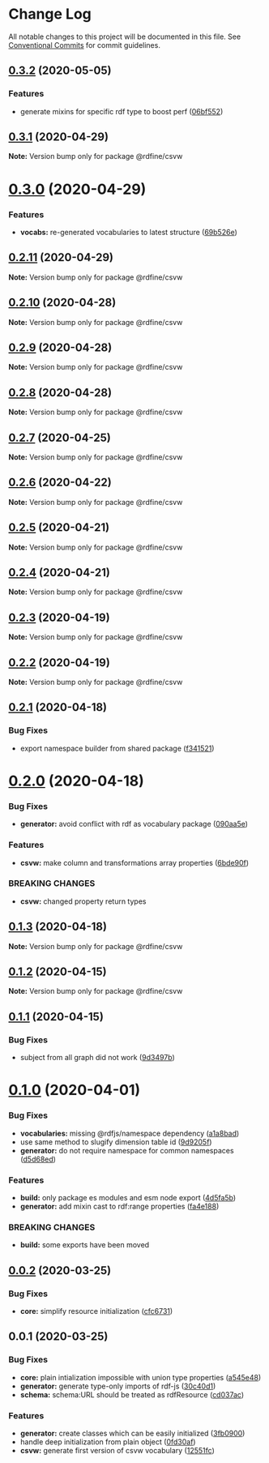 # Change Log

All notable changes to this project will be documented in this file.
See [Conventional Commits](https://conventionalcommits.org) for commit guidelines.

## [0.3.2](https://github.com/tpluscode/rdfine/compare/@rdfine/csvw@0.3.1...@rdfine/csvw@0.3.2) (2020-05-05)


### Features

* generate mixins for specific rdf type to boost perf ([06bf552](https://github.com/tpluscode/rdfine/commit/06bf552f50f516a62f7c2bb05b9f17beb2159aee))





## [0.3.1](https://github.com/tpluscode/rdfine/compare/@rdfine/csvw@0.3.0...@rdfine/csvw@0.3.1) (2020-04-29)

**Note:** Version bump only for package @rdfine/csvw





# [0.3.0](https://github.com/tpluscode/rdfine/compare/@rdfine/csvw@0.2.11...@rdfine/csvw@0.3.0) (2020-04-29)


### Features

* **vocabs:** re-generated vocabularies to latest structure ([69b526e](https://github.com/tpluscode/rdfine/commit/69b526e69e7094ec7563f69525c60822ae1572b2))





## [0.2.11](https://github.com/tpluscode/rdfine/compare/@rdfine/csvw@0.2.10...@rdfine/csvw@0.2.11) (2020-04-29)

**Note:** Version bump only for package @rdfine/csvw





## [0.2.10](https://github.com/tpluscode/rdfine/compare/@rdfine/csvw@0.2.9...@rdfine/csvw@0.2.10) (2020-04-28)

**Note:** Version bump only for package @rdfine/csvw





## [0.2.9](https://github.com/tpluscode/rdfine/compare/@rdfine/csvw@0.2.8...@rdfine/csvw@0.2.9) (2020-04-28)

**Note:** Version bump only for package @rdfine/csvw





## [0.2.8](https://github.com/tpluscode/rdfine/compare/@rdfine/csvw@0.2.7...@rdfine/csvw@0.2.8) (2020-04-28)

**Note:** Version bump only for package @rdfine/csvw





## [0.2.7](https://github.com/tpluscode/rdfine/compare/@rdfine/csvw@0.2.6...@rdfine/csvw@0.2.7) (2020-04-25)

**Note:** Version bump only for package @rdfine/csvw





## [0.2.6](https://github.com/tpluscode/rdfine/compare/@rdfine/csvw@0.2.5...@rdfine/csvw@0.2.6) (2020-04-22)

**Note:** Version bump only for package @rdfine/csvw





## [0.2.5](https://github.com/tpluscode/rdfine/compare/@rdfine/csvw@0.2.4...@rdfine/csvw@0.2.5) (2020-04-21)

**Note:** Version bump only for package @rdfine/csvw





## [0.2.4](https://github.com/tpluscode/rdfine/compare/@rdfine/csvw@0.2.3...@rdfine/csvw@0.2.4) (2020-04-21)

**Note:** Version bump only for package @rdfine/csvw





## [0.2.3](https://github.com/tpluscode/rdfine/compare/@rdfine/csvw@0.2.2...@rdfine/csvw@0.2.3) (2020-04-19)

**Note:** Version bump only for package @rdfine/csvw





## [0.2.2](https://github.com/tpluscode/rdfine/compare/@rdfine/csvw@0.2.1...@rdfine/csvw@0.2.2) (2020-04-19)

**Note:** Version bump only for package @rdfine/csvw





## [0.2.1](https://github.com/tpluscode/rdfine/compare/@rdfine/csvw@0.2.0...@rdfine/csvw@0.2.1) (2020-04-18)


### Bug Fixes

* export namespace builder from shared package ([f341521](https://github.com/tpluscode/rdfine/commit/f341521543d2fda91ef6017633ba546bf88ebe0c))





# [0.2.0](https://github.com/tpluscode/rdfine/compare/@rdfine/csvw@0.1.3...@rdfine/csvw@0.2.0) (2020-04-18)


### Bug Fixes

* **generator:** avoid conflict with rdf as vocabulary package ([090aa5e](https://github.com/tpluscode/rdfine/commit/090aa5e3789bf9eac745ed2b609320f677ed32b0))


### Features

* **csvw:** make column and transformations array properties ([6bde90f](https://github.com/tpluscode/rdfine/commit/6bde90fc5a7a9a12e949d0d382dc2da185c10eda))


### BREAKING CHANGES

* **csvw:** changed property return types





## [0.1.3](https://github.com/tpluscode/rdfine/compare/@rdfine/csvw@0.1.2...@rdfine/csvw@0.1.3) (2020-04-18)

**Note:** Version bump only for package @rdfine/csvw





## [0.1.2](https://github.com/tpluscode/rdfine/compare/@rdfine/csvw@0.1.1...@rdfine/csvw@0.1.2) (2020-04-15)

**Note:** Version bump only for package @rdfine/csvw





## [0.1.1](https://github.com/tpluscode/rdfine/compare/@rdfine/csvw@0.1.0...@rdfine/csvw@0.1.1) (2020-04-15)


### Bug Fixes

* subject from all graph did not work ([9d3497b](https://github.com/tpluscode/rdfine/commit/9d3497bdfb88abd907f36a3d701d847eaf9a688c))





# [0.1.0](https://github.com/tpluscode/rdfine/compare/@rdfine/csvw@0.0.2...@rdfine/csvw@0.1.0) (2020-04-01)


### Bug Fixes

* **vocabularies:** missing @rdfjs/namespace dependency ([a1a8bad](https://github.com/tpluscode/rdfine/commit/a1a8bad))
* use same method to slugify dimension table id ([9d9205f](https://github.com/tpluscode/rdfine/commit/9d9205f))
* **generator:** do not require namespace for common namespaces ([d5d68ed](https://github.com/tpluscode/rdfine/commit/d5d68ed))


### Features

* **build:** only package es modules and esm node export ([4d5fa5b](https://github.com/tpluscode/rdfine/commit/4d5fa5b))
* **generator:** add mixin cast to rdf:range properties ([fa4e188](https://github.com/tpluscode/rdfine/commit/fa4e188))


### BREAKING CHANGES

* **build:** some exports have been moved





## [0.0.2](https://github.com/tpluscode/rdfine/compare/@rdfine/csvw@0.0.1...@rdfine/csvw@0.0.2) (2020-03-25)


### Bug Fixes

* **core:** simplify resource initialization ([cfc6731](https://github.com/tpluscode/rdfine/commit/cfc673171c0b969b52b890d375aac093a4024093))





## 0.0.1 (2020-03-25)


### Bug Fixes

* **core:** plain intialization impossible with union type properties ([a545e48](https://github.com/tpluscode/rdfine/commit/a545e485b1827df15788ffacfe6907b408bd5de1))
* **generator:** generate type-only imports of rdf-js ([30c40d1](https://github.com/tpluscode/rdfine/commit/30c40d145c54cf9b1f72cc9c594d695e8222eee1))
* **schema:** schema:URL should be treated as rdfResource ([cd037ac](https://github.com/tpluscode/rdfine/commit/cd037ac51801bb2ce183f8337631df46aea5d1de))


### Features

* **generator:** create classes which can be easily initialized ([3fb0900](https://github.com/tpluscode/rdfine/commit/3fb090087cc7feba2c1cc258bb3db46a52f363d5))
* handle deep initialization from plain object ([0fd30af](https://github.com/tpluscode/rdfine/commit/0fd30af410d7cc0462ce78868da6f383c21305f1))
* **csvw:** generate first version of csvw vocabulary ([12551fc](https://github.com/tpluscode/rdfine/commit/12551fcc7430137a406ff8292ddae062bf3eab34))
